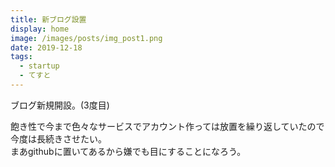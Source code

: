 ```yaml
---
title: 新ブログ設置
display: home
image: /images/posts/img_post1.png
date: 2019-12-18
tags:
  - startup
  - てすと
---
```


ブログ新規開設。(3度目)
<!-- more -->

飽き性で今まで色々なサービスでアカウント作っては放置を繰り返していたので今度は長続きさせたい。  
まあgithubに置いてあるから嫌でも目にすることになろう。